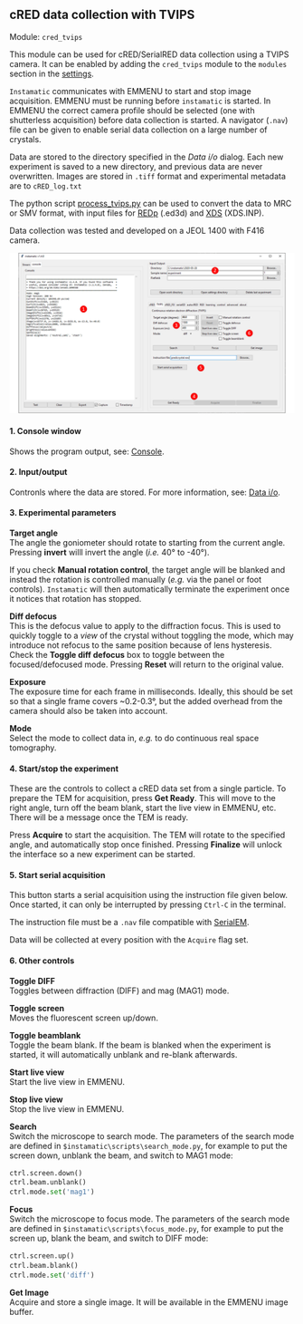 ## cRED data collection with TVIPS

Module: `cred_tvips`

This module can be used for cRED/SerialRED data collection using a TVIPS camera. It can be enabled by adding the `cred_tvips` module to the `modules` section in the [settings](config.md).

`Instamatic` communicates with EMMENU to start and stop image acquisition. EMMENU must be running before `instamatic` is started. In EMMENU the correct camera profile should be selected (one with shutterless acquisition) before data collection is started. A navigator (`.nav`) file can be given to enable serial data collection on a large number of crystals.

Data are stored to the directory specified in the *Data i/o* dialog. Each new experiment is saved to a new directory, and previous data are never overwritten. Images are stored in `.tiff` format and experimental metadata are to `cRED_log.txt`

The python script [process_tvips.py](scripts/process_tvips.py) can be used to convert the data to MRC or SMV format, with input files for [REDp](https://www.mmk.su.se/zou/electron-crystallography-software/rotation-electron-diffraction-red) (.ed3d) and [XDS](http://xds.mpimf-heidelberg.mpg.de/) (XDS.INP).

Data collection was tested and developed on a JEOL 1400 with F416 camera.

![TVIPS ED data collection pane](gui_tvips_annotated.png)

#### 1. Console window

Shows the program output, see: [Console](gui.md).

#### 2. Input/output

Contronls where the data are stored. For more information, see: [Data i/o](gui.md).

#### 3. Experimental parameters

**Target angle**  
The angle the goniometer should rotate to starting from the current angle. Pressing **invert** willl invert the angle (*i.e.* 40° to -40°).

If you check **Manual rotation control**, the target angle will be blanked and instead the rotation is controlled manually (*e.g.* via the panel or foot controls). `Instamatic` will then automatically terminate the experiment once it notices that rotation has stopped.

**Diff defocus**  
This is the defocus value to apply to the diffraction focus. This is used to quickly toggle to a *view* of the crystal without toggling the mode, which may introduce not refocus to the same position because of lens hysteresis. Check the **Toggle diff defocus** box to toggle between the focused/defocused mode. Pressing **Reset** will return to the original value.

**Exposure**  
The exposure time for each frame in milliseconds. Ideally, this should be set so that a single frame covers ~0.2-0.3°, but the added overhead from the camera should also be taken into account.

**Mode**  
Select the mode to collect data in, *e.g.* to do continuous real space tomography.

#### 4. Start/stop the experiment

These are the controls to collect a cRED data set from a single particle. To prepare the TEM for acquisition, press **Get Ready**. This will move to the right angle, turn off the beam blank, start the live view in EMMENU, etc. There will be a message once the TEM is ready.

Press **Acquire** to start the acquisition. The TEM will rotate to the specified angle, and automatically stop once finished. Pressing **Finalize** will unlock the interface so a new experiment can be started.

#### 5. Start serial acquisition

This button starts a serial acquisition using the instruction file given below. Once started, it can only be interrupted by pressing `Ctrl-C` in the terminal.

The instruction file must be a `.nav` file compatible with [SerialEM](https://bio3d.colorado.edu/SerialEM/).

Data will be collected at every position with the `Acquire` flag set.

#### 6. Other controls

**Toggle DIFF**  
Toggles between diffraction (DIFF) and mag (MAG1) mode.

**Toggle screen**  
Moves the fluorescent screen up/down.

**Toggle beamblank**  
Toggle the beam blank. If the beam is blanked when the experiment is started, it will automatically unblank and re-blank afterwards.

**Start live view**  
Start the live view in EMMENU.

**Stop live view**  
Stop the live view in EMMENU.

**Search**  
Switch the microscope to search mode. The parameters of the search mode are defined in `$instamatic\scripts\search_mode.py`, for example to put the screen down, unblank the beam, and switch to MAG1 mode:

```python
ctrl.screen.down()
ctrl.beam.unblank()
ctrl.mode.set('mag1')
```

**Focus**  
Switch the microscope to focus mode. The parameters of the search mode are defined in `$instamatic\scripts\focus_mode.py`, for example to put the screen up, blank the beam, and switch to DIFF mode:

```python
ctrl.screen.up()
ctrl.beam.blank()
ctrl.mode.set('diff')
```

**Get Image**  
Acquire and store a single image. It will be available in the EMMENU image buffer.
